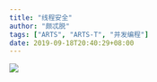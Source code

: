 ```yaml
---
title: "线程安全"
author: "颇忒脱"
tags: ["ARTS", "ARTS-T", "并发编程"]
date: 2019-09-18T20:40:29+08:00
---
```


<!--more-->

![](thread-safety.png)

